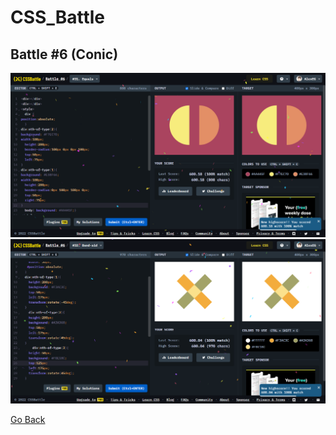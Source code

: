 # CSS_Battle

## Battle #6    (Conic)



![Alt text](Battle%206%20%20%5B31%5D%20Equals/images/Equals.png)
![Alt text](Battle%206%20%20%5B32%5D%20Band-aid/images/Band-aid.png)

[Go Back](../README.md)